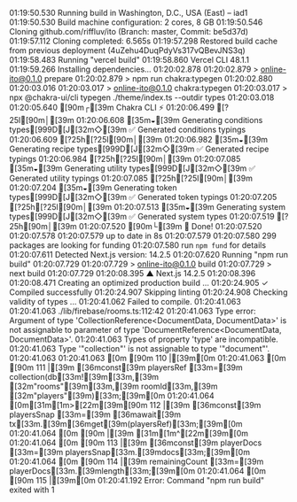 01:19:50.530 Running build in Washington, D.C., USA (East) – iad1
01:19:50.530 Build machine configuration: 2 cores, 8 GB
01:19:50.546 Cloning github.com/riffluv/ito (Branch: master, Commit: be5d37d)
01:19:57.112 Cloning completed: 6.565s
01:19:57.298 Restored build cache from previous deployment (4uZehu4DuqPdyVs317vQBevJNS3q)
01:19:58.483 Running "vercel build"
01:19:58.860 Vercel CLI 48.1.1
01:19:59.266 Installing dependencies...
01:20:02.878 
01:20:02.879 > online-ito@0.1.0 prepare
01:20:02.879 > npm run chakra:typegen
01:20:02.880 
01:20:03.016 
01:20:03.017 > online-ito@0.1.0 chakra:typegen
01:20:03.017 > npx @chakra-ui/cli typegen ./theme/index.ts --outdir types
01:20:03.018 
01:20:05.640 [90m┌[39m  Chakra CLI ⚡️
01:20:06.499 [?25l[90m│[39m
01:20:06.608 [35m◒[39m  Generating conditions types[999D[J[32m◇[39m  ✅ Generated conditions typings
01:20:06.609 [?25h[?25l[90m│[39m
01:20:06.982 [35m◒[39m  Generating recipe types[999D[J[32m◇[39m  ✅ Generated recipe typings
01:20:06.984 [?25h[?25l[90m│[39m
01:20:07.085 [35m◒[39m  Generating utility types[999D[J[32m◇[39m  ✅ Generated utility typings
01:20:07.085 [?25h[?25l[90m│[39m
01:20:07.204 [35m◒[39m  Generating token types[999D[J[32m◇[39m  ✅ Generated token typings
01:20:07.205 [?25h[?25l[90m│[39m
01:20:07.513 [35m◒[39m  Generating system types[999D[J[32m◇[39m  ✅ Generated system types
01:20:07.519 [?25h[90m│[39m
01:20:07.520 [90m└[39m  🎉 Done!
01:20:07.520 
01:20:07.578 
01:20:07.579 up to date in 8s
01:20:07.579 
01:20:07.580 299 packages are looking for funding
01:20:07.580   run `npm fund` for details
01:20:07.611 Detected Next.js version: 14.2.5
01:20:07.620 Running "npm run build"
01:20:07.729 
01:20:07.729 > online-ito@0.1.0 build
01:20:07.729 > next build
01:20:07.729 
01:20:08.395   ▲ Next.js 14.2.5
01:20:08.396 
01:20:08.471    Creating an optimized production build ...
01:20:24.905  ✓ Compiled successfully
01:20:24.907    Skipping linting
01:20:24.908    Checking validity of types ...
01:20:41.062 Failed to compile.
01:20:41.063 
01:20:41.063 ./lib/firebase/rooms.ts:112:42
01:20:41.063 Type error: Argument of type 'CollectionReference<DocumentData, DocumentData>' is not assignable to parameter of type 'DocumentReference<DocumentData, DocumentData>'.
01:20:41.063   Types of property 'type' are incompatible.
01:20:41.063     Type '"collection"' is not assignable to type '"document"'.
01:20:41.063 
01:20:41.063 [0m [90m 110 |[39m[0m
01:20:41.063 [0m [90m 111 |[39m         [36mconst[39m playersRef [33m=[39m collection(db[33m![39m[33m,[39m [32m"rooms"[39m[33m,[39m roomId[33m,[39m [32m"players"[39m)[33m;[39m[0m
01:20:41.064 [0m[31m[1m>[22m[39m[90m 112 |[39m         [36mconst[39m playersSnap [33m=[39m [36mawait[39m tx[33m.[39m[36mget[39m(playersRef)[33m;[39m[0m
01:20:41.064 [0m [90m     |[39m                                          [31m[1m^[22m[39m[0m
01:20:41.064 [0m [90m 113 |[39m         [36mconst[39m playerDocs [33m=[39m playersSnap[33m.[39mdocs[33m;[39m[0m
01:20:41.064 [0m [90m 114 |[39m         remainingCount [33m=[39m playerDocs[33m.[39mlength[33m;[39m[0m
01:20:41.064 [0m [90m 115 |[39m[0m
01:20:41.192 Error: Command "npm run build" exited with 1